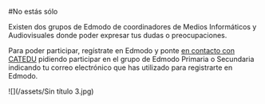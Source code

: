 #No estás sólo

Existen dos grupos de Edmodo de coordinadores de Medios Informáticos y Audiovisuales donde poder expresar tus dudas o preocupaciones.

Para poder participar, regístrate en Edmodo y ponte [en contacto con CATEDU](http://web.catedu.es/webcatedu/index.php/destacados/41-prueba) pidiendo participar en el grupo de Edmodo Primaria o Secundaria indicando tu correo electrónico que has utilizado para registrarte en Edmodo.

![](/assets/Sin título 3.jpg)